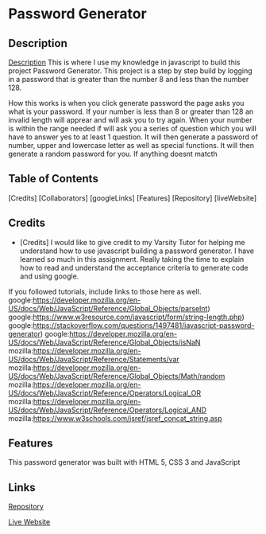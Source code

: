 # Password Generator


## Description
[Description](#description)
This is where I use my knowledge in javascript to build this project Password Generator.  This project is a step by step build by logging in a password that is greater than the number 8 and less than the number 128. 

How this works is when you click generate password the page asks you what is your password. If your number is less than 8 or greater than 128 an invalid length will apprear and will ask you to try again. When your number is within the range needed if will ask you a series of question which you will have to answer yes to at least 1 question. It will then generate a password of number, upper and lowercase letter as well as special functions. It will then generate a random password for you. If anything doesnt matcth

## Table of Contents
[Credits]
[Collaborators]
[googleLinks]
[Features]
[Repository]
[liveWebsite]


## Credits
* [Credits]
I would like to give credit to my Varsity Tutor for helping me understand how to use javascript building a password generator.  I have learned so much in this assignment. Really taking the time to explain how to read and understand the acceptance criteria to generate code and using google.


If you followed tutorials, include links to those here as well.
<a>google:<a href="#">https://developer.mozilla.org/en-US/docs/Web/JavaScript/Reference/Global_Objects/parseInt)
<a>google:<a href="#">https://www.w3resource.com/javascript/form/string-length.php)
<a>google:<a href="#">https://stackoverflow.com/questions/1497481/javascript-password-generator)
<a>google:<a href="#">https://developer.mozilla.org/en-US/docs/Web/JavaScript/Reference/Global_Objects/isNaN
<a>mozilla:<a href="#">https://developer.mozilla.org/en-US/docs/Web/JavaScript/Reference/Statements/var
<a>mozilla:<a href="#">https://developer.mozilla.org/en-US/docs/Web/JavaScript/Reference/Global_Objects/Math/random
<a>mozilla:<a href="#">https://developer.mozilla.org/en-US/docs/Web/JavaScript/Reference/Operators/Logical_OR
<a>mozilla:<a href="#">https://developer.mozilla.org/en-US/docs/Web/JavaScript/Reference/Operators/Logical_AND
<a>mozilla:<a href="#">https://www.w3schools.com/jsref/jsref_concat_string.asp



## Features
This password generator was built with HTML 5, CSS 3 and JavaScript

## Links

[Repository](https://github.com/jmoniz155/password-generator)

[Live Website](https://jmoniz155.github.io/password-generator/)
